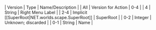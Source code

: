 | Version | Type | Name/Description |
| All | Version for Action | 0-4 |
| 4 | String | Right Menu Label |
| 2-4 | Implicit [[SuperRoot|NET.worlds.scape.SuperRoot]] | SuperRoot |
| 0-2 | Integer | Unknown; discarded |
| 0-1 | String | Name |

